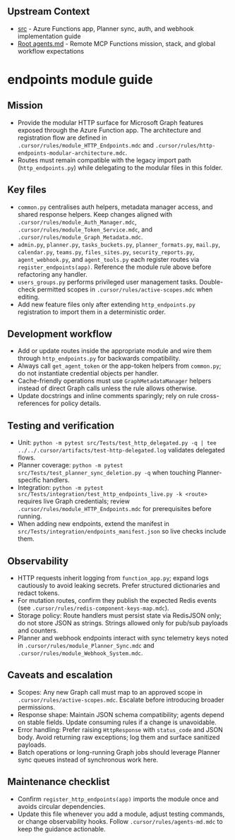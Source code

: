 ## Upstream Context
- [src](../agents.md) - Azure Functions app, Planner sync, auth, and webhook implementation guide
- [Root agents.md](../../agents.md) - Remote MCP Functions mission, stack, and global workflow expectations
# endpoints module guide

## Mission
- Provide the modular HTTP surface for Microsoft Graph features exposed through the Azure Function app. The architecture and registration flow are defined in `.cursor/rules/module_HTTP_Endpoints.mdc` and `.cursor/rules/http-endpoints-modular-architecture.mdc`.
- Routes must remain compatible with the legacy import path (`http_endpoints.py`) while delegating to the modular files in this folder.

## Key files
- `common.py` centralises auth helpers, metadata manager access, and shared response helpers. Keep changes aligned with `.cursor/rules/module_Auth_Manager.mdc`, `.cursor/rules/module_Token_Service.mdc`, and `.cursor/rules/module_Graph_Metadata.mdc`.
- `admin.py`, `planner.py`, `tasks_buckets.py`, `planner_formats.py`, `mail.py`, `calendar.py`, `teams.py`, `files_sites.py`, `security_reports.py`, `agent_webhook.py`, and `agent_tools.py` each register routes via `register_endpoints(app)`. Reference the module rule above before refactoring any handler.
- `users_groups.py` performs privileged user management tasks. Double-check permitted scopes in `.cursor/rules/active-scopes.mdc` when editing.
- Add new feature files only after extending `http_endpoints.py` registration to import them in a deterministic order.

## Development workflow
- Add or update routes inside the appropriate module and wire them through `http_endpoints.py` for backwards compatibility.
- Always call `get_agent_token` or the app-token helpers from `common.py`; do not instantiate credential objects per handler.
- Cache-friendly operations must use `GraphMetadataManager` helpers instead of direct Graph calls unless the rule allows otherwise.
- Update docstrings and inline comments sparingly; rely on rule cross-references for policy details.

## Testing and verification
- Unit: `python -m pytest src/Tests/test_http_delegated.py -q | tee ../../.cursor/artifacts/test-http-delegated.log` validates delegated flows.
- Planner coverage: `python -m pytest src/Tests/test_planner_sync_deletion.py -q` when touching Planner-specific handlers.
- Integration: `python -m pytest src/Tests/integration/test_http_endpoints_live.py -k <route>` requires live Graph credentials; review `.cursor/rules/module_HTTP_Endpoints.mdc` for prerequisites before running.
- When adding new endpoints, extend the manifest in `src/Tests/integration/endpoints_manifest.json` so live checks include them.

## Observability
- HTTP requests inherit logging from `function_app.py`; expand logs cautiously to avoid leaking secrets. Prefer structured dictionaries and redact tokens.
- For mutation routes, confirm they publish the expected Redis events (see `.cursor/rules/redis-component-keys-map.mdc`).
 - Storage policy: Route handlers must persist state via RedisJSON only; do not store JSON as strings. Strings allowed only for pub/sub payloads and counters.
- Planner and webhook endpoints interact with sync telemetry keys noted in `.cursor/rules/module_Planner_Sync.mdc` and `.cursor/rules/module_Webhook_System.mdc`.

## Caveats and escalation
- Scopes: Any new Graph call must map to an approved scope in `.cursor/rules/active-scopes.mdc`. Escalate before introducing broader permissions.
- Response shape: Maintain JSON schema compatibility; agents depend on stable fields. Update consuming rules if a change is unavoidable.
- Error handling: Prefer raising `HttpResponse` with `status_code` and JSON body. Avoid returning raw exceptions; log them and surface sanitized payloads.
- Batch operations or long-running Graph jobs should leverage Planner sync queues instead of synchronous work here.

## Maintenance checklist
- Confirm `register_http_endpoints(app)` imports the module once and avoids circular dependencies.
- Update this file whenever you add a module, adjust testing commands, or change observability hooks. Follow `.cursor/rules/agents-md.mdc` to keep the guidance actionable.

